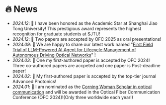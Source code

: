 # 🔥 News
- *2024.12*: 🎉 I have been honored as the Academic Star at Shanghai Jiao Tong University! This prestigious award represents the highest recognition for graduate students at SJTU!
- *2024.12*: 🎉 Two papers are accepted by OFC 2025 as oral presentations!
- *2024.09*: 🎉 We are happy to share our latest work named "[First Field Trial of LLM-Powered AI Agent for Lifecycle Management of Autonomous Driving Optical Networks](https://arxiv.org/abs/2409.14605)" !
- *2024.03*: 🎉 One my first-authored paper is accepted by OFC 2024! Three co-authored papers are accpeted and one paper is Post-deadline paper!
- *2024.02*: 🎉 My first-authored paper is accepted by the top-tier journal Advanced Photonics!
- *2024.01*: 🎉 I am nominated as the [Corning Woman Scholar in optical communication](https://www.optica.org/foundation/opportunities/scholarships/corningwomenscholars/)
 and will be awarded in the Optical Fiber Communication Conference (OFC 2024)!(Only three worldwide each year!) 
